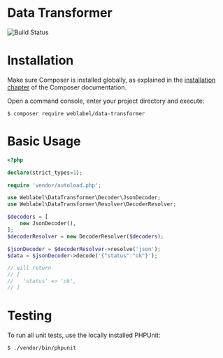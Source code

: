Data Transformer
============

![Build Status](https://github.com/weblabel-tech/data-transformer/actions/workflows/testsuite.yml/badge.svg)

Installation
============

Make sure Composer is installed globally, as explained in the
[installation chapter](https://getcomposer.org/doc/00-intro.md)
of the Composer documentation.

Open a command console, enter your project directory and execute:

```console
$ composer require weblabel/data-transformer
```

Basic Usage
===========
```php
<?php

declare(strict_types=1);

require 'vendor/autoload.php';

use Weblabel\DataTransformer\Decoder\JsonDecoder;
use Weblabel\DataTransformer\Resolver\DecoderResolver;

$decoders = [
    new JsonDecoder(),
];
$decoderResolver = new DecoderResolver($decoders);

$jsonDecoder = $decoderResolver->resolve('json');
$data = $jsonDecoder->decode('{"status":"ok"}');

// will return
// [
//   'status' => 'ok',
// ]
```

Testing
=======
To run all unit tests, use the locally installed PHPUnit:

```console
$ ./vendor/bin/phpunit
```
